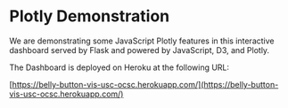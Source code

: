 # Plotly Demonstration

We are demonstrating some JavaScript Plotly features in this interactive dashboard served by Flask and powered by JavaScript, D3, and Plotly.

The Dashboard is deployed on Heroku at the following URL:

[https://belly-button-vis-usc-ocsc.herokuapp.com/](https://belly-button-vis-usc-ocsc.herokuapp.com/)
